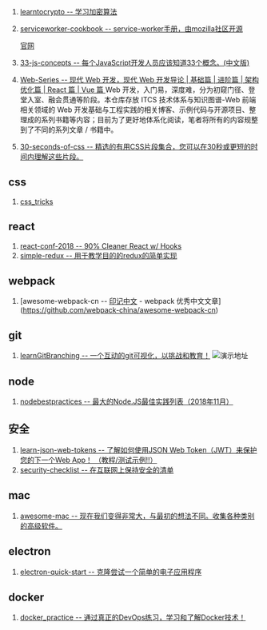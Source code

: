 1. [learntocrypto -- 学习加密算法](https://github.com/sodium-friends/learntocrypto)
2. [serviceworker-cookbook -- service-worker手册，由mozilla社区开源](https://github.com/mozilla/serviceworker-cookbook)

    [官网](https://serviceworke.rs/)
3. [33-js-concepts -- 每个JavaScript开发人员应该知道33个概念。(中文版)](https://github.com/stephentian/33-js-concepts)
4. [Web-Series -- 现代 Web 开发，现代 Web 开发导论 | 基础篇 | 进阶篇 | 架构优化篇 | React 篇 | Vue 篇 ](https://github.com/wxyyxc1992/Web-Series)Web 开发，入门易，深度难，分为初窥门径、登堂入室、融会贯通等阶段。本仓库存放 ITCS 技术体系与知识图谱-Web 前端相关领域的 Web 开发基础与工程实践的相关博客、示例代码与开源项目、整理成的系列书籍等内容；目前为了更好地体系化阅读，笔者将所有的内容规整到了不同的系列文章 / 书籍中。
5. [30-seconds-of-css -- 精选的有用CSS片段集合，您可以在30秒或更短的时间内理解这些片段。](https://github.com/30-seconds/30-seconds-of-css)
## css
1. [css_tricks](https://github.com/QiShaoXuan/css_tricks)
## react
1. [react-conf-2018 -- 90% Cleaner React w/ Hooks](https://github.com/ryanflorence/react-conf-2018)
2. [simple-redux -- 用于教学目的的redux的简单实现](https://github.com/eddyerburgh/simple-redux)
## webpack
1. [awesome-webpack-cn -- [印记中文](https://docschina.org/) - webpack 优秀中文文章](https://github.com/webpack-china/awesome-webpack-cn)
## git
1. [learnGitBranching -- 一个互动的git可视化，以挑战和教育！](https://github.com/pcottle/learnGitBranching)
    ![演示地址](https://learngitbranching.js.org/?demo)
## node
1. [nodebestpractices -- 最大的Node.JS最佳实践列表（2018年11月）](https://github.com/i0natan/nodebestpractices)
## 安全
1. [learn-json-web-tokens -- 了解如何使用JSON Web Token（JWT）来保护您的下一个Web App！ （教程/测试示例!!）](https://github.com/dwyl/learn-json-web-tokens)
2. [security-checklist -- 在互联网上保持安全的清单](https://github.com/brianlovin/security-checklist)
## mac
1. [awesome-mac -- 现在我们变得非常大，与最初的想法不同。收集各种类别的高级软件。](https://github.com/jaywcjlove/awesome-mac)
## electron
1. [electron-quick-start -- 克隆尝试一个简单的电子应用程序](https://github.com/electron/electron-quick-start)
## docker
1. [docker_practice -- 通过真正的DevOps练习，学习和了解Docker技术！](https://github.com/yeasy/docker_practice)